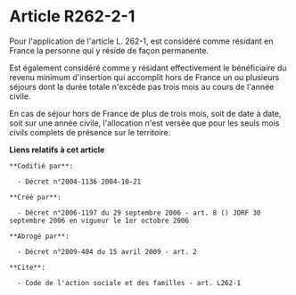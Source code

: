 # Article R262-2-1

Pour l'application de l'article L. 262-1, est considéré comme résidant en France la personne qui y réside de façon
permanente.

Est également considéré comme y résidant effectivement le bénéficiaire du revenu minimum d'insertion qui accomplit hors de
France un ou plusieurs séjours dont la durée totale n'excède pas trois mois au cours de l'année civile.

En cas de séjour hors de France de plus de trois mois, soit de date à date, soit sur une année civile, l'allocation n'est
versée que pour les seuls mois civils complets de présence sur le territoire.

**Liens relatifs à cet article**

	**Codifié par**:

	  - Décret n°2004-1136 2004-10-21

	**Créé par**:

	  - Décret n°2006-1197 du 29 septembre 2006 - art. 8 () JORF 30 septembre 2006 en vigueur le 1er octobre 2006

	**Abrogé par**:

	  - Décret n°2009-404 du 15 avril 2009 - art. 2

	**Cite**:

	  - Code de l'action sociale et des familles - art. L262-1
